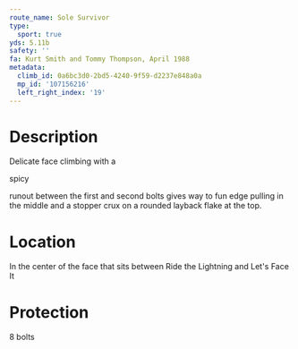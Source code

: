 ```yaml
---
route_name: Sole Survivor
type:
  sport: true
yds: 5.11b
safety: ''
fa: Kurt Smith and Tommy Thompson, April 1988
metadata:
  climb_id: 0a6bc3d0-2bd5-4240-9f59-d2237e848a0a
  mp_id: '107156216'
  left_right_index: '19'
---
```

# Description
Delicate face climbing with a

spicy

runout between the first and second bolts gives way to fun edge pulling in the middle and a stopper crux on a rounded layback flake at the top.

# Location
In the center of the face that sits between Ride the Lightning and Let's Face It

# Protection
8 bolts

